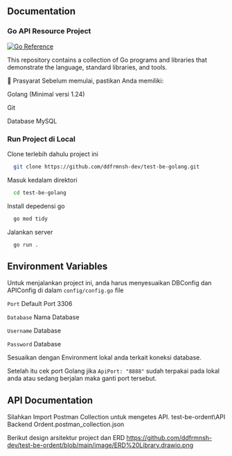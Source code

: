 ## Documentation

### Go API Resource Project

[![Go Reference](https://pkg.go.dev/badge/golang.org/x/example.svg)](https://pkg.go.dev/golang.org/x/example)

This repository contains a collection of Go programs and libraries that
demonstrate the language, standard libraries, and tools.

📌 Prasyarat
Sebelum memulai, pastikan Anda memiliki:

Golang (Minimal versi 1.24)

Git

Database MySQL

### Run Project di Local

Clone terlebih dahulu project ini

```bash
  git clone https://github.com/ddfrmnsh-dev/test-be-golang.git
```

Masuk kedalam direktori

```bash
  cd test-be-golang
```

Install depedensi go

```bash
  go mod tidy
```

Jalankan server

```bash
  go run .
```

## Environment Variables

Untuk menjalankan project ini, anda harus menyesuaikan DBConfig dan APIConfig di dalam `config/config.go` file

`Port` Default Port 3306

`Database` Nama Database

`Username` Database

`Password` Database

Sesuaikan dengan Environment lokal anda terkait koneksi database.

Setelah itu cek port Golang jika `ApiPort: "8888"` sudah terpakai pada lokal anda atau sedang berjalan maka ganti port tersebut.

## API Documentation

Silahkan Import Postman Collection untuk mengetes API.
test-be-ordent\API Backend Ordent.postman_collection.json

Berikut design arsitektur project dan ERD
https://github.com/ddfrmnsh-dev/test-be-ordent/blob/main/image/ERD%20Library.drawio.png
